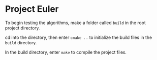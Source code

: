 # Project Euler

To begin testing the algorithms, make a folder called `build` in the root project directory.

cd into the directory, then enter `cmake ..` to initialize the build files in the `build` directory.

In the build directory, enter `make` to compile the project files.
